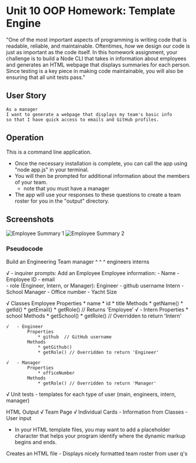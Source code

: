 # Unit 10 OOP Homework: Template Engine

"One of the most important aspects of programming is writing code that is readable, reliable, and maintainable. Oftentimes, *how* we design our code is just as important as the code itself. In this homework assignment, your challenge is to build a Node CLI that takes in information about employees and generates an HTML webpage that displays summaries for each person. Since testing is a key piece in making code maintainable, you will also be ensuring that all unit tests pass."


## User Story
```
As a manager
I want to generate a webpage that displays my team's basic info
so that I have quick access to emails and GitHub profiles.
```

## Operation

This is a command line application.
- Once the necessary installation is complete, you can call the app using "node app.js" in your    terminal.
- You will then be prompted for additional information about the members of your team.
    * note that you must have a manager
- The app will use your responses to these questions to create a team roster for you in the "output" directory.


## Screenshots

![Employee Summary 1](./Assets/10-OOP-homework-demo-1)
![Employee Summary 2](./Assets/10-OOP-homework-demo-2) 

### Pseudocode

Build an Engineering Team
            manager
                ^
            ^       ^
    engineers       interns

√ - inquirer prompts:
    Add an Employee
        Employee information:
        - Name
        - Employee ID
        - email      
        - role (Engineer, Intern, or Manager):
            Engineer
                - github username
            Intern
                - School
            Manager
                - Office number
                - Yacht Size


√   Classes
        Employee
            Properties
                * name
                * id
                * title
            Methods
                * getName()
                * getId()
                * getEmail()
                * getRole() // Returns 'Employee'
    √   - Intern
            Properties
                * school
            Methods
                * getSchool()
                * getRole() // Overridden to return 'Intern'

    √   - Engineer
            Properties
                * github  // GitHub username
            Methods
                * getGithub()
                * getRole() // Overridden to return 'Engineer'

    √   - Manager
            Properties
                * officeNumber
            Methods
                * getRole() // Overridden to return 'Manager'

√ Unit tests
    - templates for each type of user (main, engineers, intern, manager)

HTML Output
√    Team Page
    √    Individual Cards
            - Information from Classes
            - User input


* In your HTML template files, you may want to add a placeholder character that helps your program identify where the dynamic markup begins and ends.

Creates an HTML file
    - Displays nicely formatted team roster from user q's